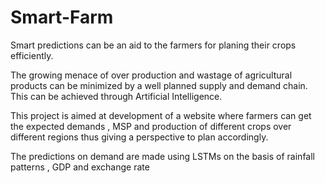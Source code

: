 # Smart-Farm
Smart predictions can be an aid to the farmers for planing their crops efficiently.

The growing menace of over production and wastage of agricultural products can be minimized by a well planned  supply and demand chain.
This can be achieved through Artificial Intelligence.

This project is aimed at development of a website where farmers can get the expected demands , MSP and production of different crops over different regions thus giving a perspective to plan accordingly.

The predictions  on demand are made using LSTMs on the basis of rainfall patterns , GDP and exchange rate
